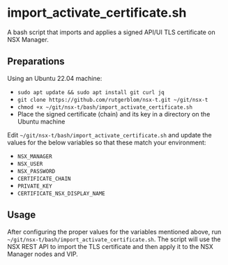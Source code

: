 # import_activate_certificate.sh
A bash script that imports and applies a signed API/UI TLS certificate on NSX Manager.

## Preparations
Using an Ubuntu 22.04 machine: 

* ```sudo apt update && sudo apt install git curl jq```
* ```git clone https://github.com/rutgerblom/nsx-t.git ~/git/nsx-t```
* ```chmod +x ~/git/nsx-t/bash/import_activate_certificate.sh```
* Place the signed certificate (chain) and its key in a directory on the Ubuntu machine

Edit ```~/git/nsx-t/bash/import_activate_certificate.sh``` and update the values for the below variables so that these match your environment:
* ```NSX_MANAGER``` 
* ```NSX_USER```
* ```NSX_PASSWORD```
* ```CERTIFICATE_CHAIN```
* ```PRIVATE_KEY```
* ```CERTIFICATE_NSX_DISPLAY_NAME```

## Usage
After configuring the proper values for the variables mentioned above, run ```~/git/nsx-t/bash/import_activate_certificate.sh```. 
The script will use the NSX REST API to import the TLS certificate and then apply it to the NSX Manager nodes and VIP. 

